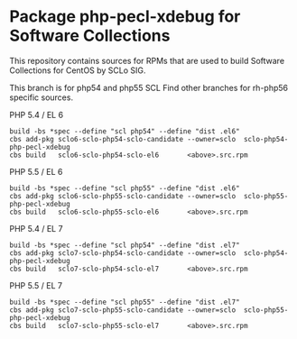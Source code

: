 # Package php-pecl-xdebug for Software Collections

This repository contains sources for RPMs that are used
to build Software Collections for CentOS by SCLo SIG.

This branch is for php54 and php55 SCL
Find other branches for rh-php56 specific sources.


PHP 5.4 / EL 6

    build -bs *spec --define "scl php54" --define "dist .el6"
    cbs add-pkg sclo6-sclo-php54-sclo-candidate --owner=sclo  sclo-php54-php-pecl-xdebug
    cbs build   sclo6-sclo-php54-sclo-el6       <above>.src.rpm

PHP 5.5 / EL 6

    build -bs *spec --define "scl php55" --define "dist .el6"
    cbs add-pkg sclo6-sclo-php55-sclo-candidate --owner=sclo  sclo-php55-php-pecl-xdebug
    cbs build   sclo6-sclo-php55-sclo-el6       <above>.src.rpm

PHP 5.4 / EL 7

    build -bs *spec --define "scl php54" --define "dist .el7"
    cbs add-pkg sclo7-sclo-php54-sclo-candidate --owner=sclo  sclo-php54-php-pecl-xdebug
    cbs build   sclo7-sclo-php54-sclo-el7       <above>.src.rpm

PHP 5.5 / EL 7

    build -bs *spec --define "scl php55" --define "dist .el7"
    cbs add-pkg sclo7-sclo-php55-sclo-candidate --owner=sclo  sclo-php55-php-pecl-xdebug
    cbs build   sclo7-sclo-php55-sclo-el7       <above>.src.rpm
